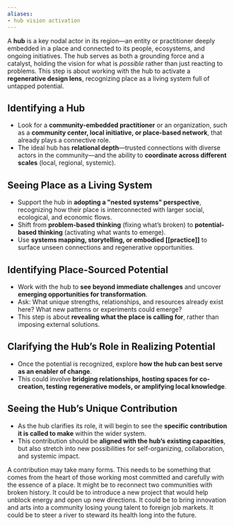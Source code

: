 ```yaml
---
aliases:
- hub vision activation
---
```


A **hub** is a key nodal actor in its region—an entity or practitioner deeply embedded in a place and connected to its people, ecosystems, and ongoing initiatives. The hub serves as both a grounding force and a catalyst, holding the vision for what is _possible_ rather than just reacting to problems. This step is about working with the hub to activate a **regenerative design lens**, recognizing place as a living system full of untapped potential.

## Identifying a Hub

- Look for a **community-embedded practitioner** or an organization, such as a **community center, local initiative, or place-based network**, that already plays a connective role.
- The ideal hub has **relational depth**—trusted connections with diverse actors in the community—and the ability to **coordinate across different scales** (local, regional, systemic).

## Seeing Place as a Living System

- Support the hub in **adopting a "nested systems" perspective**, recognizing how their place is interconnected with larger social, ecological, and economic flows.
- Shift from **problem-based thinking** (fixing what’s broken) to **potential-based thinking** (activating what wants to emerge).
- Use **systems mapping, storytelling, or embodied [[practice]]** to surface unseen connections and regenerative opportunities.

## Identifying Place-Sourced Potential

- Work with the hub to **see beyond immediate challenges** and uncover **emerging opportunities for transformation**.
- Ask: What unique strengths, relationships, and resources already exist here? What new patterns or experiments could emerge?
- This step is about **revealing what the place is calling for**, rather than imposing external solutions.

## Clarifying the Hub’s Role in Realizing Potential

- Once the potential is recognized, explore **how the hub can best serve as an enabler of change**.
- This could involve **bridging relationships, hosting spaces for co-creation, testing regenerative models, or amplifying local knowledge**.

## Seeing the Hub’s Unique Contribution

- As the hub clarifies its role, it will begin to see the **specific contribution it is called to make** within the wider system.
- This contribution should be **aligned with the hub’s existing capacities**, but also stretch into new possibilities for self-organizing, collaboration, and systemic impact.

A contribution may take many forms. This needs to be something that comes from the heart of those working most committed and carefully with the essence of a place. It might be to reconnect two communities with broken history. It could be to introduce a new project that would help unblock energy and open up new directions. It could be to bring innovation and arts into a community losing young talent to foreign job markets. It could be to steer a river to steward its health long into the future. 
